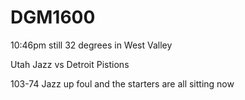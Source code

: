 # DGM1600

10:46pm
still 32 degrees in West Valley 

Utah Jazz vs Detroit Pistions

103-74 Jazz up
foul and the starters are all sitting now
